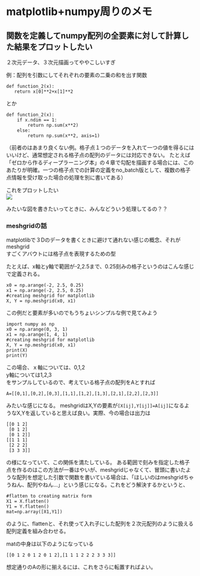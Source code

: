 # matplotlib+numpy周りのメモ

## 関数を定義してnumpy配列の全要素に対して計算した結果をプロットしたい

２次元データ、３次元描画ってややこしいすぎ

例：配列を引数にしてそれぞれの要素の二乗の和を出す関数

 ```
 def function_2(x):
    return x[0]**2+x[1]**2
 ```

とか
```
def function_2(x):
    if x.ndim == 1:
        return np.sum(x**2)
    else:
        return np.sum(x**2, axis=1)
```
（前者のはあまり良くない例。格子点１つのデータを入れて一つの値を得るにはいいけど、通常想定される格子点の配列のデータには対応できない。
たとえば「ゼロから作るディープラーニング本」の４章で勾配を描画する場合には、このあたりが明確。一つの格子点での計算の定義をno_batch版として、複数の格子点情報を受け取った場合の処理を別に書いてある）


 これをプロットしたい  
 ![](./2d_plot_1.png)

 みたいな図を書きたいってときに、みんなどういう処理してるの？？

### meshgridの話
matplotlibで３Dのデータを書くときに避けて通れない感じの概念、それがmeshgrid  
すごくアバウトには格子点を表現するための型

たとえば、x軸とy軸で範囲が-2,2.5まで、0.25刻みの格子というのはこんな感じで定義される。
```
x0 = np.arange(-2, 2.5, 0.25)
x1 = np.arange(-2, 2.5, 0.25)
#creating meshgrid for matplotlib
X, Y = np.meshgrid(x0, x1)
```


この例だと要素が多いのでもうちょいシンプルな例で見てみよう

```
import numpy as np
x0 = np.arange(0, 3, 1)
x1 = np.arange(1, 4, 1)
#creating meshgrid for matplotlib
X, Y = np.meshgrid(x0, x1)
print(X)
print(Y)
```
この場合、ｘ軸については、0,1,2  
y軸については1,2,3  
をサンプルしているので、考えている格子点の配列をAとすれば
```
A=[[0,1],[0,2],[0,3],[1,1],[1,2],[1,3],[2,1],[2,2],[2,3]]
```
みたいな感じになる。 
meshgridはX,Yの要素が```[X[ij],Y[ij]]=A[ij]```になるようなX,Yを返していると思えば良い。実際、今の場合は出力は
```
[[0 1 2]
 [0 1 2]
 [0 1 2]]
[[1 1 1]
 [2 2 2]
 [3 3 3]]
```
の様になっていて、この関係を満たしている。
ある範囲で刻みを指定した格子点を作るのはこの方法が一番はやいが、meshgridじゃなくて、冒頭に書いたような配列を想定した引数で関数を書いている場合は、「ほしいのはmeshgridちゃうねん、配列やねん…」という感じになる。これをどう解決するかというと、
```
#flatten to creating matrix form
X1 = X.flatten()
Y1 = Y.flatten()
mat=np.array([X1,Y1])
```
のように、flattenと、それ使って入れ子にした配列を２次元配列のように扱える配列定義を組み合わせる。  

matの中身は以下のようになっている

```
[[0 1 2 0 1 2 0 1 2],[1 1 1 2 2 2 3 3 3]]
```
想定通りのAの形に揃えるには、これをさらに転置すればよい。

